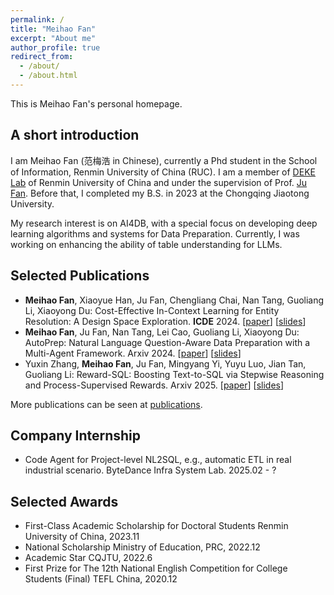 ```yaml
---
permalink: /
title: "Meihao Fan"
excerpt: "About me"
author_profile: true
redirect_from: 
  - /about/
  - /about.html
---
```


This is Meihao Fan's personal homepage.

## A short introduction

I am Meihao Fan (范梅浩 in Chinese), currently a Phd student in the School of Information, Renmin University of China (RUC). I am a member of [DEKE Lab](http://deke.ruc.edu.cn/)  of Renmin University of China and under the supervision of Prof. [Ju Fan](http://iir.ruc.edu.cn/~fanj/). Before that, I completed my B.S. in 2023 at the Chongqing Jiaotong University.

My research interest is on AI4DB, with a special focus on developing deep learning algorithms and systems for Data Preparation. Currently, I was working on enhancing the ability of table understanding for LLMs.

## Selected Publications

- **Meihao Fan**, Xiaoyue Han, Ju Fan, Chengliang Chai, Nan Tang, Guoliang Li, Xiaoyong Du:
  Cost-Effective In-Context Learning for Entity Resolution: A Design Space Exploration.
  **ICDE** 2024. [[paper](/files/BatchER-ICDE2024.pdf)] [[slides](/files/BatchER-slides.pptx)]
- **Meihao Fan**, Ju Fan, Nan Tang, Lei Cao, Guoliang Li, Xiaoyong Du:
  AutoPrep: Natural Language Question-Aware Data Preparation with a Multi-Agent Framework.
  Arxiv 2024. [[paper](/files/AutoPrep.pdf)] [[slides](/files/AutoPrep-slides.pptx)]
- Yuxin Zhang, **Meihao Fan**, Ju Fan, Mingyang Yi, Yuyu Luo, Jian Tan, Guoliang Li:
  Reward-SQL: Boosting Text-to-SQL via Stepwise Reasoning and Process-Supervised Rewards.
  Arxiv 2025. [[paper](/files/RewardSQL.pdf)] [[slides](/files/RewardSQL-slides.pptx)]

More publications can be seen at [publications](https://fmh1art.github.io/publications/).

## Company Internship

- Code Agent for Project-level NL2SQL, e.g., automatic ETL in real industrial scenario. ByteDance Infra System Lab. 2025.02 - ?

## Selected Awards

- First-Class Academic Scholarship for Doctoral Students
  Renmin University of China, 2023.11
- National Scholarship
  Ministry of Education, PRC, 2022.12
- Academic Star
  CQJTU, 2022.6
- First Prize for The 12th National English Competition for College Students (Final)
  TEFL China, 2020.12
